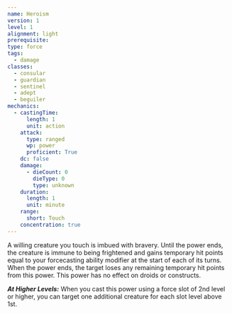 ```yaml
---
name: Heroism
version: 1
level: 1
alignment: light
prerequisite: 
type: force
tags:
  - damage
classes:
  - consular
  - guardian
  - sentinel
  - adept
  - beguiler
mechanics:
  - castingTime:
      length: 1
      unit: action
    attack:
      type: ranged
      wp: power
      proficient: True
    dc: false
    damage:
      - dieCount: 0
        dieType: 0
        type: unknown
    duration:
      length: 1
      unit: minute
    range:
      short: Touch
    concentration: true
---
```

A willing creature you touch is imbued with bravery. Until the power ends, the creature is immune to being frightened and gains temporary hit points equal to your forcecasting ability modifier at the start of each of its turns. When the power ends, the target loses any remaining temporary hit points from this power. This power has no effect on droids or constructs.

***__At Higher Levels__:*** When you cast this power using a force slot of 2nd level or higher, you can target one additional creature for each slot level above 1st.
    